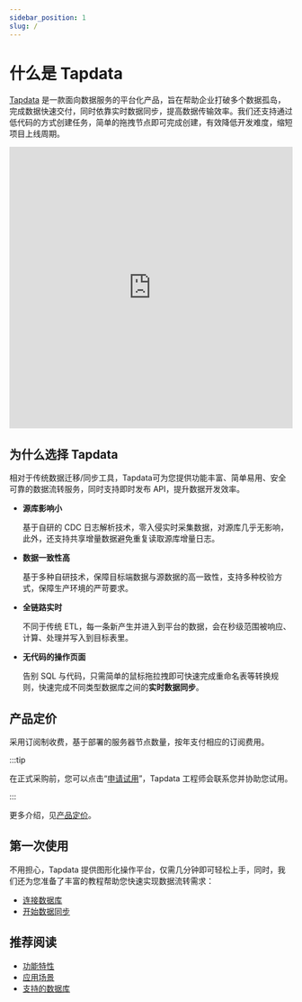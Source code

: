 ```yaml
---
sidebar_position: 1
slug: /
---
```


# 什么是 Tapdata

[Tapdata](https://tapdata.net) 是一款面向数据服务的平台化产品，旨在帮助企业打破多个数据孤岛，完成数据快速交付，同时依靠实时数据同步，提高数据传输效率。我们还支持通过低代码的方式创建任务，简单的拖拽节点即可完成创建，有效降低开发难度，缩短项目上线周期。

<iframe      src="https://20778419.s21v.faiusr.com/58/2/ABUIABA6GAAg-NP9pQYokaGd7AE.mp4"   width="100%"   height="500"      frameborder="0"    allowfullscreen="true" > </iframe>


## 为什么选择 Tapdata

相对于传统数据迁移/同步工具，Tapdata可为您提供功能丰富、简单易用、安全可靠的数据流转服务，同时支持即时发布 API，提升数据开发效率。

* **源库影响小**

  基于自研的 CDC 日志解析技术，零入侵实时采集数据，对源库几乎无影响，此外，还支持共享增量数据避免重复读取源库增量日志。

* **数据一致性高**

  基于多种自研技术，保障目标端数据与源数据的高一致性，支持多种校验方式，保障生产环境的严苛要求。

* **全链路实时**

  不同于传统 ETL，每一条新产生并进入到平台的数据，会在秒级范围被响应、计算、处理并写入到目标表里。

* **无代码的操作页面**

  告别 SQL 与代码，只需简单的鼠标拖拉拽即可快速完成重命名表等转换规则，快速完成不同类型数据库之间的**实时数据同步**。

## 产品定价

采用订阅制收费，基于部署的服务器节点数量，按年支付相应的订阅费用。

:::tip

在正式采购前，您可以点击“[申请试用](https://tapdata.net/tapdata-on-prem/demo.html)‍”‍，Tapdata 工程师会联系您并协助您试用。

:::

更多介绍，见[产品定价](https://tapdata.net/pricing.html)。

## 第一次使用

不用担心，Tapdata 提供图形化操作平台，仅需几分钟即可轻松上手，同时，我们还为您准备了丰富的教程帮助您快速实现数据流转需求：

- [连接数据库](quick-start/connect-database.md)
- [开始数据同步](quick-start/create-task.md)

## 推荐阅读

- [功能特性](introduction/features.md)
- [应用场景](introduction/use-cases.md)
- [支持的数据库](introduction/supported-databases.md)
